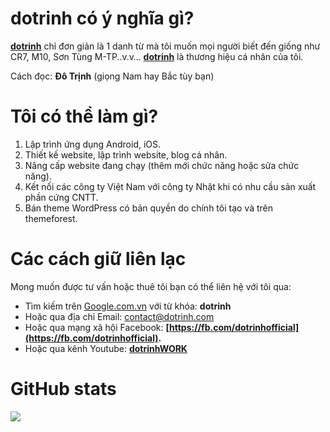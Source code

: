 
# **dotrinh có ý nghĩa gì?**

[**dotrinh**](https://dotrinh.com/)  chỉ đơn giản là 1 danh từ mà tôi muốn mọi người biết đến giống như CR7, M10, Sơn Tùng M-TP..v.v…  [**dotrinh**](https://dotrinh.com/)  là thương hiệu cá nhân của tôi.

Cách đọc:  **Đô Trịnh**  (giọng Nam hay Bắc tùy bạn)

# **Tôi có thể làm gì?**

1.  Lập trình ứng dụng Android, iOS.
2.  Thiết kế website, lập trình website, blog cá nhân.
3.  Nâng cấp website đang chạy (thêm mới chức năng hoặc sửa chức năng).
4.  Kết nối các công ty Việt Nam với công ty Nhật khi có nhu cầu sản xuất phần cứng CNTT.
5.  Bán theme WordPress có bản quyền do chính tôi tạo và trên themeforest.

# Các cách giữ liên lạc

Mong muốn được tư vấn hoặc thuê tôi bạn có thể liên hệ với tôi qua:

-   Tìm kiếm trên [Google.com.vn](https://www.google.com.vn/) với từ khóa:  **dotrinh**
-   Hoặc qua địa chỉ Email: [contact@dotrinh.com](mailto:contact@dotrinh.com)
-   Hoặc qua mạng xã hội Facebook: **[https://fb.com/dotrinhofficial](https://fb.com/dotrinhofficial).**
-   Hoặc qua kênh Youtube: **[dotrinhWORK](https://www.youtube.com/channel/UC7ozfyegIzC6rSLOELHWr7g?sub_confirmation=1)**

# GitHub stats

<img align="center" src="https://github-readme-stats.vercel.app/api?username=dotrinhdev&show_icons=true&hide=contribs,prs&cache_seconds=86400&theme=highcontrast" />
